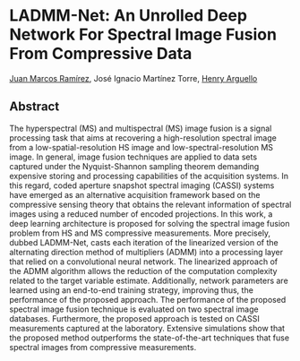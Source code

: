 # LADMM-Net: An Unrolled Deep Network For Spectral Image Fusion From Compressive Data

[Juan Marcos Ramírez](https://juanmarcosramirez.github.io/ "Juan's Website"), José Ignacio Martínez Torre, [Henry Arguello](http://hdspgroup.com/ "HDSP's Homepage")

## Abstract

The hyperspectral (MS) and multispectral (MS) image fusion is a signal processing task that aims at recovering a high-resolution spectral image from a low-spatial-resolution HS image and low-spectral-resolution MS image. In general, image fusion techniques are applied to data sets captured under the Nyquist-Shannon sampling theorem demanding expensive storing and processing capabilities of the acquisition systems. In this regard, coded aperture snapshot spectral imaging (CASSI) systems have emerged as an alternative acquisition framework based on the compressive sensing theory that obtains the relevant information of spectral images using a reduced number of encoded projections. In this work, a deep learning architecture is proposed for solving the spectral image fusion problem from HS and MS compressive measurements. More precisely, dubbed LADMM-Net, casts each iteration of the linearized version of the alternating direction method of multipliers (ADMM) into a processing layer that relied on a convolutional neural network. The linearized approach of the ADMM algorithm allows the reduction of the computation complexity related to the target variable estimate. Additionally, network parameters are learned using an end-to-end training strategy, improving thus, the performance of the proposed approach. The performance of the proposed spectral image fusion technique is evaluated on two spectral image databases. Furthermore, the proposed approach is tested on CASSI measurements captured at the laboratory. Extensive simulations show that the proposed method outperforms the state-of-the-art techniques that fuse spectral images from compressive measurements.
